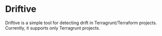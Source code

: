 # Driftive

Driftive is a simple tool for detecting drift in Terragrunt/Terraform projects.
Currently, it supports only Terragrunt projects.

